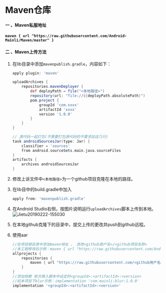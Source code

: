 # Maven仓库

#### 一 、Maven私服地址

#### `maven { url "https://raw.githubusercontent.com/Android-Mainli/Maven/master" }`



#### 二 、Maven上传方法

1. 在lib目录中添加`mavenpublish.gradle`，内容如下：

   ```groovy
   apply plugin: 'maven'
   
   uploadArchives {
       repositories.mavenDeployer {
           def deployPath = file("<本地路径>")
           repository(url: "file://${deployPath.absolutePath}")
           pom.project {
               groupId 'com.xxxx'
               artifactId 'xxxx'
               version '1.0.0'
           }
       }
   }
   
   // 源代码一起打包(不需要打包源代码的不要添加这几行)
   task androidSourcesJar(type: Jar) {
       classifier = 'sources'
       from android.sourceSets.main.java.sourceFiles
   }
   artifacts {
       archives androidSourcesJar
   }
   ```

2. 修改上诉文件中`<本地路径>`为一个github项目克隆在本地的路径。

2. 在lib目中的build.gradle中加入

   ```groovy
   apply from: 'mavenpublish.gradle'
   ```

3. 在Android Studio右侧，按图片说明运行`uploadArchives`脚本上传到本地。![Jietu20190222-155030](/Users/cmcm/work/Maven/assets/Jietu20190222-155030.jpg)

4. 在本地github克隆下的目录中，提交上传的更改并push到github远程。

5. 使用aar

   ```groovy
   //在项目根目录中添加maven地址 ， 改改<github用户名>/<github项目名称>
   //本工程修改后示例：maven { url "https://raw.githubusercontent.com/Android-Mainli/Maven/master" }
   allprojects {
       repositories {
           maven { url "https://raw.githubusercontent.com/<github用户名>/<github项目名称>/master" }
       }
   }
   //添加依赖 依次填入脚本中设定的<groupId>:<artifactId>:<version>
   //如本项目下blur示例：implementation 'com.mainli:blur:1.0.0'
   implementation '<groupId>:<artifactId>:<version>'
   ```

   